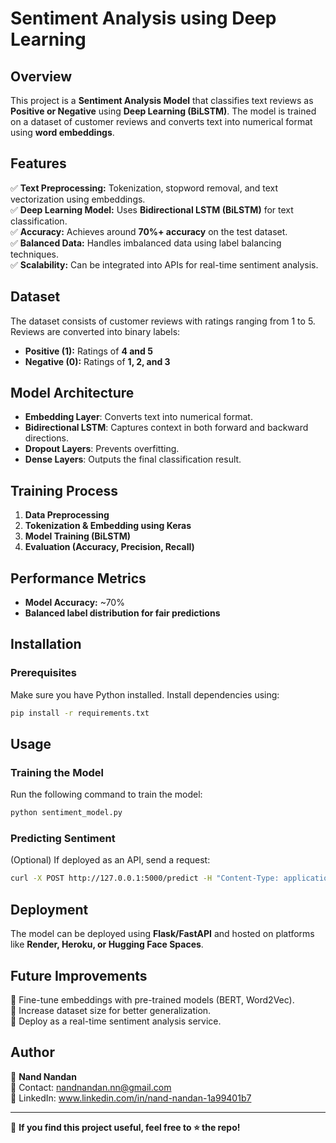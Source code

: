 # Sentiment Analysis using Deep Learning

## Overview
This project is a **Sentiment Analysis Model** that classifies text reviews as **Positive or Negative** using **Deep Learning (BiLSTM)**. The model is trained on a dataset of customer reviews and converts text into numerical format using **word embeddings**.

## Features
✅ **Text Preprocessing:** Tokenization, stopword removal, and text vectorization using embeddings.  
✅ **Deep Learning Model:** Uses **Bidirectional LSTM (BiLSTM)** for text classification.  
✅ **Accuracy:** Achieves around **70%+ accuracy** on the test dataset.  
✅ **Balanced Data:** Handles imbalanced data using label balancing techniques.  
✅ **Scalability:** Can be integrated into APIs for real-time sentiment analysis.

## Dataset
The dataset consists of customer reviews with ratings ranging from 1 to 5. Reviews are converted into binary labels:
- **Positive (1):** Ratings of **4 and 5**
- **Negative (0):** Ratings of **1, 2, and 3**

## Model Architecture
- **Embedding Layer**: Converts text into numerical format.
- **Bidirectional LSTM**: Captures context in both forward and backward directions.
- **Dropout Layers**: Prevents overfitting.
- **Dense Layers**: Outputs the final classification result.

## Training Process
1. **Data Preprocessing**
2. **Tokenization & Embedding using Keras**
3. **Model Training (BiLSTM)**
4. **Evaluation (Accuracy, Precision, Recall)**

## Performance Metrics
- **Model Accuracy:** ~70%
- **Balanced label distribution for fair predictions**

## Installation
### Prerequisites
Make sure you have Python installed. Install dependencies using:
```bash
pip install -r requirements.txt
```

## Usage
### Training the Model
Run the following command to train the model:
```bash
python sentiment_model.py
```

### Predicting Sentiment
(Optional) If deployed as an API, send a request:
```bash
curl -X POST http://127.0.0.1:5000/predict -H "Content-Type: application/json" -d '{"text": "This product is amazing!"}'
```

## Deployment
The model can be deployed using **Flask/FastAPI** and hosted on platforms like **Render, Heroku, or Hugging Face Spaces**.

## Future Improvements
🔹 Fine-tune embeddings with pre-trained models (BERT, Word2Vec).  
🔹 Increase dataset size for better generalization.  
🔹 Deploy as a real-time sentiment analysis service.

## Author
👤 **Nand Nandan**  
📧 Contact: nandnandan.nn@gmail.com  
🔗 LinkedIn: www.linkedin.com/in/nand-nandan-1a99401b7  

---
🚀 **If you find this project useful, feel free to ⭐ the repo!**

